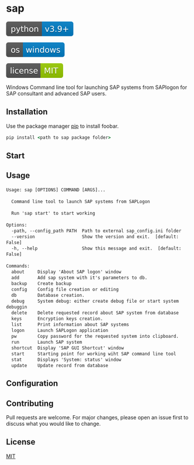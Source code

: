 # sap

[![Python 3.9+](resources/images/python-v3.9+-blue.svg)](https://www.python.org/downloads/release/python-390/)

[![Windows](resources/images/os-windows-blue.svg)](https://github.com/Rygor83/sap-command-line)

[![GitHub license](resources/images/license-MIT-green.svg)](https://choosealicense.com/licenses/mit/)

Windows Command line tool for launching SAP systems from SAPlogon for SAP consultant and advanced SAP users.


## Installation

Use the package manager [pip](https://pip.pypa.io/en/stable/) to install foobar.

```cmd
pip install <path to sap package folder>
```

## Start

## Usage

```
Usage: sap [OPTIONS] COMMAND [ARGS]...

  Command line tool to launch SAP systems from SAPLogon

  Run 'sap start' to start working

Options:
  -path, --config_path PATH  Path to external sap_config.ini folder
  --version                  Show the version and exit.  [default: False]
  -h, --help                 Show this message and exit.  [default: False]

Commands:
  about     Display 'About SAP logon' window
  add       Add sap system with it's parameters to db.
  backup    Create backup
  config    Config file creation or editing
  db        Database creation.
  debug     System debug: either create debug file or start system debuggin
  delete    Delete requested record about SAP system from database
  keys      Encryption keys creation.
  list      Print information about SAP systems
  logon     Launch SAPLogon application
  pw        Copy password for the requested system into clipboard.
  run       Launch SAP system
  shortcut  Display 'SAP GUI Shortcut' window
  start     Starting point for working wiht SAP command line tool
  stat      Displays 'System: status' window
  update    Update record from database
```

## Configuration

## Contributing

Pull requests are welcome. For major changes, please open an issue first to discuss what you would like to change.

## License

[MIT](https://choosealicense.com/licenses/mit/)